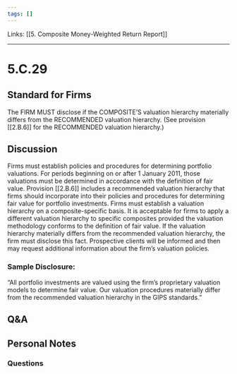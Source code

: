 ```yaml
---
tags: []
---
```

Links: [[5. Composite Money-Weighted Return Report]]
___
# 5.C.29
## Standard for Firms
The FIRM MUST disclose if the COMPOSITE’S valuation hierarchy materially differs from the RECOMMENDED valuation hierarchy. (See provision [[2.B.6]] for the RECOMMENDED valuation hierarchy.)
## Discussion
Firms must establish policies and procedures for determining portfolio valuations. For periods beginning on or after 1 January 2011, those valuations must be determined in accordance with the definition of fair value. Provision [[2.B.6]] includes a recommended valuation hierarchy that firms should incorporate into their policies and procedures for determining fair value for portfolio investments. Firms must establish a valuation hierarchy on a composite-specific basis. It is acceptable for firms to apply a different valuation hierarchy to specific composites provided the valuation methodology conforms to the definition of fair value. If the valuation hierarchy materially differs from the recommended valuation hierarchy, the firm must disclose this fact. Prospective clients will be informed and then may request additional information about the firm’s valuation policies.
### Sample Disclosure:
“All portfolio investments are valued using the firm’s proprietary valuation models to determine fair value. Our valuation procedures materially differ from the recommended valuation hierarchy in the GIPS standards.”
## Q&A

## Personal Notes

### Questions
